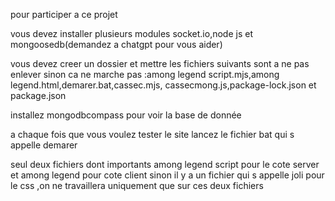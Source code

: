 pour participer a ce projet

vous devez installer plusieurs modules socket.io,node js et mongoosedb(demandez a chatgpt pour vous aider)

vous devez creer un dossier et mettre les fichiers suivants sont a ne pas enlever sinon ca ne marche pas :among legend script.mjs,among legend.html,demarer.bat,cassec.mjs, cassecmong.js,package-lock.json et package.json

installez mongodbcompass pour voir la base de donnée  

a chaque fois que vous voulez tester le site lancez le fichier bat qui s appelle demarer

seul deux fichiers dont importants among legend script pour le cote server et among legend pour cote client sinon il y a un fichier qui s appelle joli pour le css ,on ne
travaillera uniquement que sur ces deux fichiers
